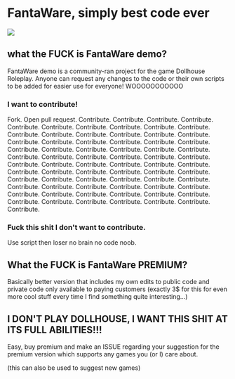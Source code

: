 # FantaWare, simply best code ever

<img src="https://cdn.rawgit.com/sindresorhus/awesome/d7305f38d29fed78fa85652e3a63e154dd8e8829/media/badge.svg">

## what the FUCK is FantaWare demo?

FantaWare demo is a community-ran project for the game Dollhouse Roleplay. Anyone can request any changes to the code or their own scripts to be added for easier use for everyone! WOOOOOOOOOOO

### I want to contribute!
Fork.
Open pull request.
Contribute.
Contribute. Contribute. Contribute. Contribute. Contribute. Contribute. Contribute. Contribute. Contribute. Contribute. Contribute. Contribute. Contribute. Contribute. Contribute. Contribute. Contribute. Contribute. Contribute. Contribute. Contribute. Contribute. Contribute. Contribute. Contribute. Contribute. Contribute. Contribute. Contribute. Contribute. Contribute. Contribute. Contribute. Contribute. Contribute. Contribute. Contribute. Contribute. Contribute. Contribute. Contribute. Contribute. Contribute. Contribute. Contribute. Contribute. Contribute. Contribute. Contribute. Contribute. Contribute. Contribute. Contribute. Contribute. Contribute. Contribute. Contribute. Contribute. Contribute. Contribute. Contribute. Contribute. Contribute. Contribute. Contribute. Contribute. Contribute. Contribute. Contribute. Contribute. 

### Fuck this shit I don't want to contribute.
Use script then loser no brain no code noob.

## What the FUCK is FantaWare PREMIUM?

Basically better version that includes my own edits to public code and private code only available to paying customers (exactly 3$ for this for even more cool stuff every time I find something quite interesting...)

## I DON'T PLAY DOLLHOUSE, I WANT THIS SHIT AT ITS FULL ABILITIES!!!

Easy, buy premium and make an ISSUE regarding your suggestion for the premium version which supports any games you (or I) care about.

(this can also be used to suggest new games)
